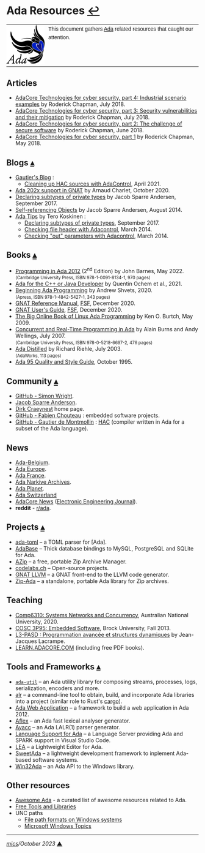 # <span id="top">Ada Resources</span> <span style="size:25%;"><a href="README.md">↩</a></span>

<table style="font-family:Helvetica,Arial;line-height:1.6;">
  <tr>
  <td style="border:0;padding:0 10px 0 0;min-width:100px;"><a href="https://www.adacore.com/" rel="external"><img style="border:0;" src="./docs/images/adamascot.png" width="100" alt="Ada project"/></a></td>
  <td style="border:0;padding:0;vertical-align:text-top;">This document gathers <a href="https://www.adacore.com/" rel="external">Ada</a> related resources that caught our attention.
  </td>
  </tr>
</table>

## <span id="articles">Articles</span>

- [AdaCore Technologies for cyber security, part 4: Industrial scenario examples][article_chapman4] by Roderick Chapman, July 2018.
- [AdaCore Technologies for cyber security, part 3: Security vulnerabilities and their mitigation][article_chapman3] by Roderick Chapman, July 2018.
- [AdaCore Technologies for cyber security, part 2: The challenge of secure software][article_chapman2] by Roderick Chapman, June 2018.
- [AdaCore Technologies for cyber security, part 1][article_chapman1] by Roderick Chapman, May 2018.

## <span id="blogs">Blogs</span> [**&#x25B4;**](#top)

- [Gautier's Blog](https://gautiersblog.blogspot.com/search/label/Ada) :
  - [Cleaning up HAC sources with AdaControl](https://gautiersblog.blogspot.com/2021/04/cleaning-up-hac-sources-with-adacontrol.html), April 2021.
- [Ada 202x support in GNAT](https://blog.adacore.com/ada-202x-support-in-gnat) by Arnaud Charlet, October 2020.
- [Declaring subtypes of private types](https://ada.tips/declaring-subtypes-of-private-types.html) by Jacob Sparre Andersen, September 2017.
- [Self-referencing Objects](https://ada.tips/self-referencing-objects.html) by Jacob Sparre Andersen, August 2014.
- [Ada Tips](https://ada.tips/) by Tero Koskinen :
  - [Declaring subtypes of private types](https://ada.tips/declaring-subtypes-of-private-types.html), September 2017.
  - [Checking file header with Adacontrol](https://ada.tips/checking-file-header-with-adacontrol.html), March 2014.
  - [Checking "out" parameters with Adacontrol](https://ada.tips/checking-out-parameters-with-adacontrol.html), March 2014.

## <span id="books">Books</span> [**&#x25B4;**](#top)

- [Programming in Ada 2012][book_barnes_2nd] (2<sup>nd</sup> Edition) by John Barnes, May 2022.<br/><span style="font-size:80%;">(Cambridge University Press, ISBN 978-1-0091-8134-1, 970 pages)</span>
- [Ada for the C++ or Java Developer][book_ochem] by Quentin Ochem et al., 2021.
- [Beginning Ada Programming][book_shvets] by Andrew Shvets, 2020.<br/><span style="font-size:80%;">(Apress, ISBN 978-1-4842-5427-1, 343 pages)</span>
- [GNAT Reference Manual](https://gcc.gnu.org/onlinedocs/), [FSF](https://www.fsf.org/), December 2020.
- [GNAT User's Guide](https://gcc.gnu.org/onlinedocs/), [FSF](https://www.fsf.org/), December 2020.
- [The Big Online Book of Linux Ada Programming][book_burtch] by Ken O. Burtch, May 2009.
- [Concurrent and Real-Time Programming in Ada][book_burns] by Alain Burns and Andy Wellings, July 2007.<br/><span style="font-size:80%;">(Cambridge University Press, ISBN 978-0-5218-6697-2, 476 pages)</span>
- [Ada Distilled][book_riehle] by Richard Riehle, July 2003.<br/><span style="font-size:80%;">(AdaWorks, 113 pages)
- [Ada 95 Quality and Style Guide][book_adaic], October 1995.
<!--
 [Programming in Ada 2012][book_barnes] by John Barnes, 2012.<br/><span style="font-size:80%;">(Cambridge University Press, ISBN 978-1-1074-2481-4, 970 pages)</span>
 -->

## <span id="community">Community</span> [**&#x25B4;**](#top)

- [GitHub - Simon Wright](https://github.com/simonjwright).
- [Jacob Sparre Anderson](http://www.jacob-sparre.dk/).
- [Dirk Craeynest](https://people.cs.kuleuven.be/~dirk.craeynest/) home page.
- [GitHub - Fabien Chouteau](https://github.com/Fabien-Chouteau) : embedded software projects.
- [GitHub - Gautier de Montmollin](https://github.com/zertovitch) : [HAC](https://hacadacompiler.sourceforge.io/) (compiler written in Ada for a subset of the Ada language).

## <span id="news">News</span>

- [Ada-Belgium](https://people.cs.kuleuven.be/~dirk.craeynest/ada-belgium/).
- [Ada Europe](http://www.ada-europe.org/).
- [Ada France](https://www.ada-france.org/).
- [Ada Narkive Archives](https://comp.lang.ada.narkive.com/).
- [Ada Planet](https://www.laeran.pl/adaplanet/i/).
- [Ada Switzerland](https://www.ada-switzerland.ch/)
- [AdaCore News](https://www.eejournal.com/?s=AdaCore) ([Electronic Engineering Journal](https://www.eejournal.com/)).
- **reddit** - [r/ada](https://www.reddit.com/r/ada/).

## <span id="projects">Projects</span> [**&#x25B4;**](#top)

- [ada-toml](https://github.com/pmderodat/ada-toml) &ndash; a TOML parser for [Ada].
- [AdaBase](https://github.com/jrmarino/AdaBase) &ndash; Thick database bindings to MySQL, PostgreSQL and SQLite for Ada.
- [AZip](https://github.com/zertovitch/azip) &ndash; a free, portable Zip Archive Manager.
- [codelabs.ch](https://git.codelabs.ch/) &ndash; Open-source projects.
- [GNAT LLVM][project_gnat_llvm] &ndash; a GNAT front-end to the LLVM code generator.
- [Zip-Ada][project_zip_ada] &ndash; a standalone, portable Ada library for Zip archives.

## <span id="teaching">Teaching</span>

- [Comp6310: Systems Networks and Concurrency](https://cs.anu.edu.au/courses/comp6310/), Australian National University, 2020.
- [COSC 3P95: Embedded Software](https://www.cosc.brocku.ca/Offerings/3P95/), Brock University, Fall 2013.
- [L3-PASD : Programmation avancée et structures dynamiques][course_lacrampe] by Jean-Jacques Lacrampe.
- [LEARN.ADACORE.COM](https://learn.adacore.com/) (including free PDF books).

## <span id="tools">Tools and Frameworks</span> [**&#x25B4;**](#top)

- [`ada-util`](https://github.com/stcarrez/ada-util) &ndash; an Ada utility library for composing streams, processes, logs, serialization, encoders and more.
- [alr][tool_alire] &ndash; a command-line tool  to obtain, build, and incorporate Ada libraries into a project (similar role to Rust's [cargo](https://doc.rust-lang.org/cargo/commands/cargo.html)).
- [Ada Web Application](https://github.com/stcarrez/ada-awa) &ndash; a framework to build a web application in Ada 2012.
- [Aflex](https://github.com/Ada-France/aflex) &ndash; an Ada fast lexical analyser generator.
- [Ayacc](https://github.com/Ada-France/ayacc#ayacc) &ndash; an Ada LALR(1) parser generator.
- [Language Support for Ada](https://marketplace.visualstudio.com/items?itemName=AdaCore.ada) &ndash; a Language Server providing Ada and SPARK support in Visual Studio Code.
- [LEA][tool_lea] &ndash; a Lightweight Editor for Ada.
- [SweetAda](https://www.sweetada.org/) &ndash; a lightweight development framework to inplement Ada-based software systems.
- [Win32Ada](https://github.com/AdaCore/win32ada) &ndash; an Ada API to the Windows library.

## <span id="others">Other resources</span>

- [Awesome Ada](https://github.com/ohenley/awesome-ada) - a curated list of awesome resources related to Ada.
- [Free Tools and Libraries](https://www.adaic.org/ada-resources/tools-libraries/)
- UNC paths
  - [File path formats on Windows systems](https://learn.microsoft.com/en-us/dotnet/standard/io/file-path-formats)
  - [Microsoft Windows Topics](hhttps://docs.adacore.com/gnat_ugn-docs/html/gnat_ugn/gnat_ugn/platform_specific_information.html#using-a-network-installation-of-gnats)

***

*[mics](https://lampwww.epfl.ch/~michelou/)/October 2023* [**&#9650;**](#top)
<span id="bottom">&nbsp;</span>

<!-- link refs -->

[article_chapman1]: http://www.embeddedcomputing.com/technology/security/software-security/adacore-technologies-for-cyber-security-part-1
[article_chapman2]: http://www.embeddedcomputing.com/technology/software-and-os/adacore-technologies-for-cyber-security-part-2-the-challenge-of-secure-software
[article_chapman3]: https://www.embeddedcomputing.com/technology/software-and-os/adacore-technologies-for-cyber-security-part-3-languages-tools-and-technologies
[article_chapman4]: https://www.embeddedcomputing.com/technology/software-and-os/adacore-technologies-for-cyber-security-part-4-industrial-scenario-examples
[book_adaic]: https://www.adaic.org/resources/add_content/docs/95style/html/cover.html
[book_barnes]: https://www.cambridge.org/gb/academic/subjects/computer-science/software-engineering-and-development/programming-ada-2012
[book_barnes_2nd]: https://www.cambridge.org/ch/academic/subjects/computer-science/software-engineering-and-development/programming-ada-2012-preview-ada-2022-2nd-edition?format=PB
[book_burtch]: http://www.pegasoft.ca/resources/boblap/book.html
[book_burns]: https://www.cambridge.org/gb/academic/subjects/computer-science/programming-languages-and-applied-logic/concurrent-and-real-time-programming-ada
[book_lrm]: https://www.ada-europe.org/resources/online/
[book_ochem]: https://learn.adacore.com/courses/Ada_For_The_CPP_Java_Developer/
[book_riehle]: http://www.adapower.com/pdfs/
[book_shvets]: https://www.apress.com/gp/book/9781484254271
[course_lacrampe]: http://jeanjacques.lacrampe.free.fr/webada/l3-pasd/
[project_gnat_llvm]: https://github.com/AdaCore/gnat-llvm
[project_zip_ada]: https://unzip-ada.sourceforge.io/
[tool_alire]: https://github.com/alire-project/alire
[tool_lea]: https://sourceforge.net/projects/l-e-a/
